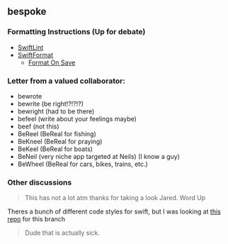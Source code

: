 ## bespoke

### Formatting Instructions (Up for debate)
- [SwiftLint](https://github.com/Lickability/swift-best-practices/blob/f069c057de5aa01079e1b5e2355ac6e06106b030/Formatting.md)
- [SwiftFormat](https://github.com/nicklockwood/SwiftFormat#xcode-source-editor-extension)
    - [Format On Save](https://medium.com/@jozott/format-on-save-xcode-swift-8133d049b3ac)

### Letter from a valued collaborator:

- bewrote
- bewrite (be right!?!?!?)
- bewright (had to be there)
- befeel (write about your feelings maybe)
- beef (not this)
- BeReel (BeReal for fishing)
- BeKneel (BeReal for praying)
- BeKeel (BeReal for boats)
- BeNeil (very niche app targeted at Neils) (I know a guy)
- BeWheel (BeReal for cars, bikes, trains, etc.)

### Other discussions

> This has not a lot atm thanks for taking a look Jared.
Word Up

Theres a bunch of different code styles for swift, but I was looking at [this repo](https://github.com/Lickability/swift-best-practices/tree/main) for this branch
> Dude that is actually sick.
